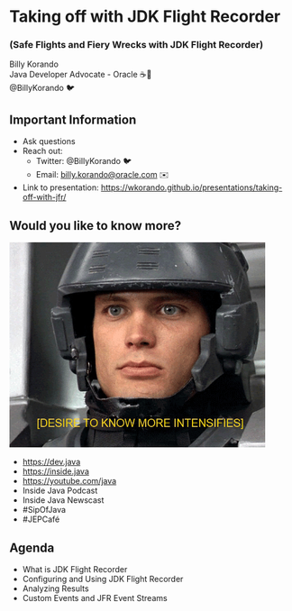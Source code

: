 # Taking off with JDK Flight Recorder

### (Safe Flights and Fiery Wrecks with JDK Flight Recorder)
Billy Korando 
<br/>
Java Developer Advocate - Oracle ☕️🥑
<br/>
@BillyKorando 🐦
>>

## Important Information

* Ask questions
* Reach out: 
    * Twitter: @BillyKorando 🐦
    * Email: billy.korando@oracle.com ✉️
* Link to presentation: https://wkorando.github.io/presentations/taking-off-with-jfr/ 
>>

## Would you like to know more?

![](images/know-more.gif)

* https://dev.java
* https://inside.java
* https://youtube.com/java 
* Inside Java Podcast
* Inside Java Newscast
* #SipOfJava
* #JEPCafé
>>

## Agenda
* What is JDK Flight Recorder
* Configuring and Using JDK Flight Recorder
* Analyzing Results
* Custom Events and JFR Event Streams